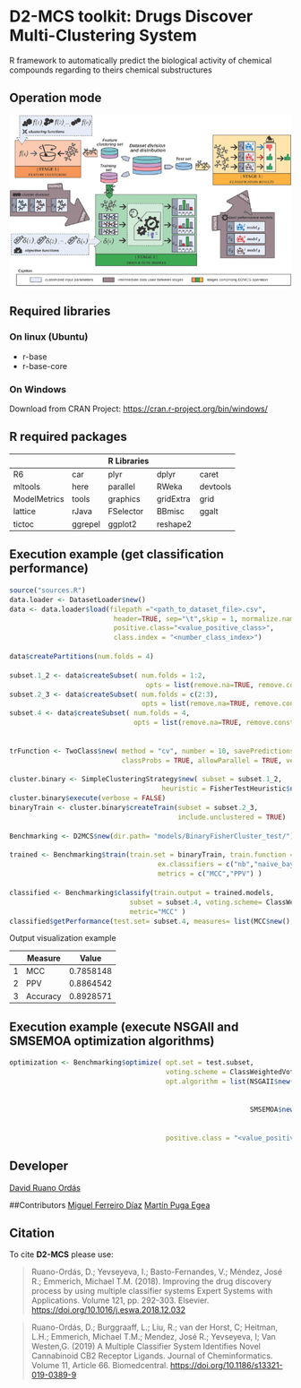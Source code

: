 # D2-MCS toolkit: Drugs Discover Multi-Clustering System

R framework to automatically predict the biological activity of chemical compounds regarding to theirs chemical substructures

## Operation mode

![D2-MCS Operation mode](d2mcs_operation_mode.jpg)


## Required libraries

### On linux (Ubuntu)

* r-base
* r-base-core

### On Windows

Download from CRAN Project: https://cran.r-project.org/bin/windows/

## R required packages

|             |            | R Libraries |            |            |
|-------------|------------|-------------|------------|------------|
|R6           |car         |plyr         |dplyr       |caret       |
|mltools      |here        |parallel     |RWeka       |devtools    |
|ModelMetrics |tools       |graphics     |gridExtra   |grid        |
|lattice      |rJava       |FSelector    |BBmisc      |ggalt       |
|tictoc       |ggrepel     |ggplot2      |reshape2    |            |

## Execution example (get classification performance)

```R
source("sources.R")
data.loader <- DatasetLoader$new()
data <- data.loader$load(filepath ="<path_to_dataset_file>.csv",
                          header=TRUE, sep="\t",skip = 1, normalize.names=TRUE,
                          positive.class="<value_positive_class>", 
                          class.index = "<number_class_index>")

data$createPartitions(num.folds = 4)

subset.1_2 <- data$createSubset( num.folds = 1:2,
                                  opts = list(remove.na=TRUE, remove.const=TRUE) )
subset.2_3 <- data$createSubset( num.folds = c(2:3),
                                 opts = list(remove.na=TRUE, remove.const=FALSE) )
subset.4 <- data$createSubset( num.folds = 4,
                               opts = list(remove.na=TRUE, remove.const=FALSE) )

  
trFunction <- TwoClass$new( method = "cv", number = 10, savePredictions = "final", 
                            classProbs = TRUE, allowParallel = TRUE, verboseIter = FALSE)
  
cluster.binary <- SimpleClusteringStrategy$new( subset = subset.1_2,
                                      heuristic = FisherTestHeuristic$new() )
cluster.binary$execute(verbose = FALSE)
binaryTrain <- cluster.binary$createTrain(subset = subset.2_3,
                                          include.unclustered = TRUE)
  
Benchmarking <- D2MCS$new(dir.path= "models/BinaryFisherCluster_test/")

trained <- Benchmarking$train(train.set = binaryTrain, train.function = trFunction,
                                     ex.classifiers = c("nb","naive_bayes","ranger"),
                                     metrics = c("MCC","PPV") )

classified <- Benchmarking$classify(train.output = trained.models,
                              subset = subset.4, voting.scheme= ClassWeightedVoting$new(), 
                              metric="MCC" )
classified$getPerformance(test.set= subset.4, measures= list(MCC$new(), PPV$new(), Accuracy$new()))


```
Output visualization example


|   |  Measure |   Value   |
|---|----------|-----------|
| 1 |      MCC | 0.7858148 | 
| 2 |     PPV  | 0.8864542 |
| 3 | Accuracy | 0.8928571 |

## Execution example (execute NSGAII and SMSEMOA optimization algorithms)

```R
optimization <- Benchmarking$optimize( opt.set = test.subset, 
                                       voting.scheme = ClassWeightedVoting$new(), 
                                       opt.algorithm = list(NSGAII$new( min.function  = FPFN$new(), 
                                                                        n.generations = 25000,
                                                                        n.iteractions = 1 ),
                                                            SMSEMOA$new( min.function = FPFN$new(), 
                                                                         n.generations = 25000,
                                                                         n.iteractions = 1 ) ), 
                                       positive.class = "<value_positive_class>" )
```

## Developer
[David Ruano Ordás](http://drordas.info)

##Contributors
[Miguel Ferreiro Díaz]()
[Martín Puga Egea]()

## Citation

To cite **D2-MCS** please use:
> Ruano-Ordás, D.; Yevseyeva, I.; Basto-Fernandes, V.; Méndez, José R.; Emmerich, Michael T.M. (2018). 
> Improving the drug discovery process by using multiple classifier systems
> Expert Systems with Applications. Volume 121, pp. 292-303.
> Elsevier. https://doi.org/10.1016/j.eswa.2018.12.032

> Ruano-Ordás, D.; Burggraaff, L.; Liu, R.; van der Horst, C; Heitman, L.H.; Emmerich, Michael T.M.; Mendez, José R.; Yevseyeva, I; Van Westen,G. (2019) 
> A Multiple Classifier System Identifies Novel Cannabinoid CB2 Receptor Ligands.
> Journal of Cheminformatics. Volume 11, Article 66.
> Biomedcentral. https://doi.org/10.1186/s13321-019-0389-9
